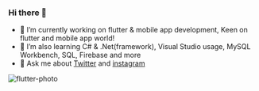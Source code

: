 ### Hi there 👋

- 🔭 I’m currently working on flutter & mobile app development, Keen on flutter and mobile app world!
- 🌱 I’m also learning C# & .Net(framework), Visual Studio usage, MySQL Workbench, SQL, Firebase and more
- 💬 Ask me about [Twitter](https://twitter.com/AbdullahKasgar) and [instagram](https://www.instagram.com/jay_official_24_)


![flutter-photo](https://user-images.githubusercontent.com/88820048/167237581-5bb5d34f-6066-4203-957e-c7db61e9d403.png)
